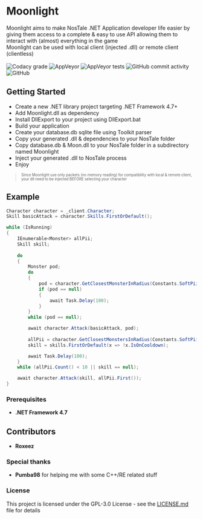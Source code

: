 # Moonlight

Moonlight aims to make NosTale .NET Application developer life easier by giving them access to a complete & easy to use API allowing them to interact with (almost) everything in the game  
Moonlight can be used with local client (injected .dll) or remote client (clientless)
<br><br>
![Codacy grade](https://img.shields.io/codacy/grade/d7ecbcba4d48445f8a7e12f1bb4fb8e7?style=flat-square)
![AppVeyor](https://img.shields.io/appveyor/build/Roxeez/Moonlight?style=flat-square)
![AppVeyor tests](https://img.shields.io/appveyor/tests/Roxeez/Moonlight?style=flat-square)
![GitHub commit activity](https://img.shields.io/github/commit-activity/m/Roxeez/Moonlight?style=flat-square)
![GitHub](https://img.shields.io/github/license/Roxeez/Moonlight?style=flat-square)

## Getting Started

- Create a new .NET library project targeting .NET Framework 4.7+
- Add Moonlight.dll as dependency
- Install DllExport to your project using DllExport.bat
- Build your application
- Create your database.db sqlite file using Toolkit parser
- Copy your generated .dll & dependencies to your NosTale folder
- Copy database.db & Moon.dll to your NosTale folder in a subdirectory named Moonlight
- Inject your generated .dll to NosTale process
- Enjoy

> <sub><sup>Since Moonlight use only packets (no memory reading) for compatibility with local & remote client, your dll need to be injected BEFORE selecting your character</sub></sup>

## Example

```csharp
Character character = _client.Character;
Skill basicAttack = character.Skills.FirstOrDefault();

while (IsRunning)
{
    IEnumerable<Monster> allPii;
    Skill skill;
    
    do
    {
        Monster pod;
        do
        {
            pod = character.GetClosestMonsterInRadius(Constants.SoftPiiPodVnum, Radius);
            if (pod == null)
            {
                await Task.Delay(100);
            }
        } 
        while (pod == null);

        await character.Attack(basicAttack, pod);
        
        allPii = character.GetClosestMonstersInRadius(Constants.SoftPiiVnum, Radius);
        skill = skills.FirstOrDefault(x => !x.IsOnCooldown);

        await Task.Delay(100);
    } 
    while (allPii.Count() < 10 || skill == null);

    await character.Attack(skill, allPii.First());
}
```

### Prerequisites

- **.NET Framework 4.7**

## Contributors
* **Roxeez**

### Special thanks

* **Pumba98** for helping me with some C++/RE related stuff

### License

This project is licensed under the GPL-3.0 License - see the [LICENSE.md](LICENSE.md) file for details
